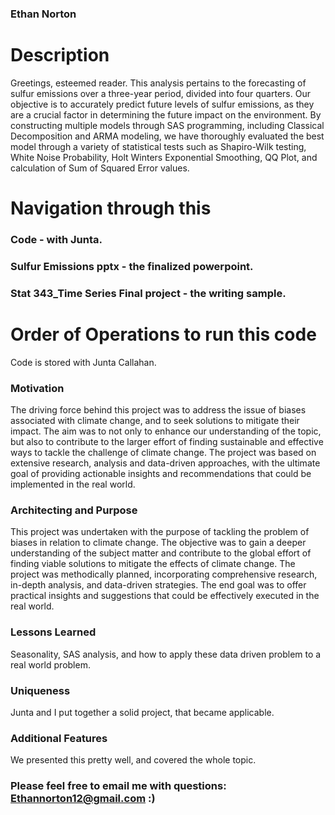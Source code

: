 ### Ethan Norton



# Description 
Greetings, esteemed reader. This analysis pertains to the forecasting of sulfur emissions over a three-year period, divided into four quarters. Our objective is to accurately predict future levels of sulfur emissions, as they are a crucial factor in determining the future impact on the environment. By constructing multiple models through SAS programming, including Classical Decomposition and ARMA modeling, we have thoroughly evaluated the best model through a variety of statistical tests such as Shapiro-Wilk testing, White Noise Probability, Holt Winters Exponential Smoothing, QQ Plot, and calculation of Sum of Squared Error values.


# Navigation through this 

### Code - with Junta.
### Sulfur Emissions pptx - the finalized powerpoint.
### Stat 343_Time Series Final project - the writing sample.


# Order of Operations to run this code

Code is stored with Junta Callahan.
 
 ### Motivation 
 
 The driving force behind this project was to address the issue of biases associated with climate change, and to seek solutions to mitigate their impact. The aim was to not only to enhance our understanding of the topic, but also to contribute to the larger effort of finding sustainable and effective ways to tackle the challenge of climate change. The project was based on extensive research, analysis and data-driven approaches, with the ultimate goal of providing actionable insights and recommendations that could be implemented in the real world.
  
 ### Architecting and Purpose
 
This project was undertaken with the purpose of tackling the problem of biases in relation to climate change. The objective was to gain a deeper understanding of the subject matter and contribute to the global effort of finding viable solutions to mitigate the effects of climate change. The project was methodically planned, incorporating comprehensive research, in-depth analysis, and data-driven strategies. The end goal was to offer practical insights and suggestions that could be effectively executed in the real world.

### Lessons Learned

Seasonality, SAS analysis, and how to apply these data driven problem to a real world problem.

### Uniqueness

Junta and I put together a solid project, that became applicable.

### Additional Features

We presented this pretty well, and covered the whole topic.

### Please feel free to email me with questions: Ethannorton12@gmail.com :)
